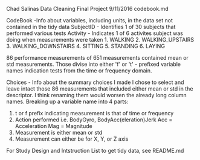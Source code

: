 Chad Salinas
Data Cleaning Final Project
9/11/2016
codebook.md


CodeBook -Info about variables, including units, in the data set not contained in the tidy data
SubjectID - Identifies 1 of 30 subjects that performed various tests
Activity - Indicates 1 of 6 activites subject was doing when measurements were taken
        1. WALKING
        2. WALKING_UPSTAIRS
        3. WALKING_DOWNSTAIRS
        4. SITTING
        5. STANDING
        6. LAYING

86 performance measurements of 651 measurements contained mean or std measurements.  Those divise into either 'f' or 't' - prefixed
variable names indication tests from the time or frequency domain.

Choices - Info about the summary choices I made
I chose to select and leave intact those 86 measurements that included either mean or std in the descriptor. I think renaming them would 
worsen the already long column names.  Breaking up a variable name into 4 parts:
1. t or f prefix indicating measurement is that of time or frequency
2. Action performed i.e. BodyGyro, BodyAcc(eleration)Jerk
   Acc = Acceleration
   Mag = Magnitude
3. Measurement is either mean or std
4. Measurement can either be for X, Y, or Z axis

For Study Design and Intstruction List to get tidy data, see README.md


